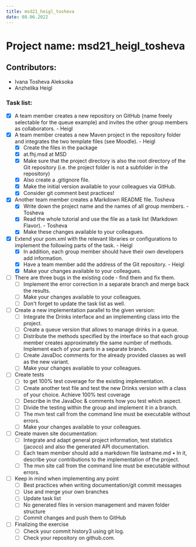 ```yaml
---
title: msd21_heigl_tosheva
date: 08.06.2022
---
```


# Project name: __msd21_heigl_tosheva__

## Contributors: 
 - Ivana Tosheva Aleksoka
 - Anzhelika Heigl

### Task list: 

- [x] A team member creates a new repository on GitHub (name freely selectable for the queue example) and invites the other group members as collaborators. - Heigl
- [x] A team member creates a new Maven project in the repository folder and integrates the two template files (see Moodle). - Heigl
  - [x] Create the files in the package
  - [x] at.fhj.msd at MSD
  - [x] Make sure that the project directory is also the root directory of the Git repository (i.e. the project folder is not a subfolder in the repository)
  - [x] Also create a .gitignore file.
  - [x] Make the initial version available to your colleagues via GitHub.
  - [x] Consider git comment best practices!
- [x] Another team member creates a Markdown README file. Tosheva  
  - [x] Write down the project name and the names of all group members. - Tosheva
  - [x] Read the whole tutorial and use the file as a task list (Markdown Flavor). - Tosheva
  - [x] Make these changes available to your colleagues.
- [x] Extend your pom.xml with the relevant libraries or configurations to implement the following parts of the task. - Heigl
    - [x] In addition, each group member should have their own developers
  add information.
  - [x] Have a team member add the address of the Git repository. - Heigl
  - [x] Make your changes available to your colleagues.
- [ ] There are three bugs in the existing code - find them and fix them.
  - [ ] Implement the error correction in a separate branch and merge back the results.
  - [ ] Make your changes available to your colleagues.
  - [ ] Don't forget to update the task list as well.
- [ ] Create a new implementation parallel to the given version:
  - [ ] Integrate the Drinks interface and an implementing class into the project.
  - [ ] Create a queue version that allows to manage drinks in a queue.
  - [ ] Distribute the methods specified by the interface so that each group member creates approximately the same number of methods. Implement each of your parts in a separate branch.
  - [ ] Create JavaDoc comments for the already provided classes as well as the new variant.
  - [ ] Make your changes available to your colleagues.
- [ ] Create tests
  - [ ] to get 100% test coverage for the existing implementation.
  - [ ] Create another test file and test the new Drinks version with a class of your choice. Achieve 100% test coverage
  - [ ] Describe in the JavaDoc & comments how you test which aspect.
  - [ ] Divide the testing within the group and implement it in a branch.
  - [ ] The mvn test call from the command line must be executable without errors.
  - [ ] Make your changes available to your colleagues.
- [ ] Create maven site documentation:
  - [ ] Integrate and adapt general project information, test statistics (jacoco) and also the generated API documentation.
  - [ ] Each team member should add a markdown file lastname.md
  • In it, describe your contributions to the implementation of the project.
  - [ ] The mvn site call from the command line must be executable without errors.
- [ ] Keep in mind when implementing any point
  - [ ] Best practices when writing documentation/git commit messages
  - [ ] Use and merge your own branches
  - [ ] Update task list
  - [ ] No generated files in version management and maven folder structure
  - [ ] Commit changes and push them to GitHub
- [ ] Finalizing the exercise
  - [ ] Check your commit history3 using git log.
  - [ ] Check your repository on github.com.